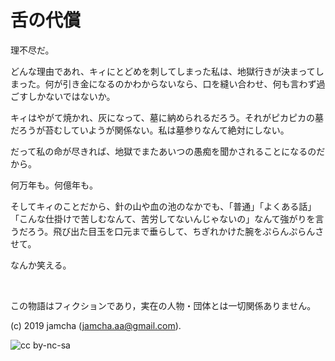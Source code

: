 

# 舌の代償

理不尽だ。

どんな理由であれ、キィにとどめを刺してしまった私は、地獄行きが決まってしまった。何が引き金になるのかわからないなら、口を縫い合わせ、何も言わず過ごすしかないではないか。

キィはやがて焼かれ、灰になって、墓に納められるだろう。それがピカピカの墓だろうが苔むしていようが関係ない。私は墓参りなんて絶対にしない。

だって私の命が尽きれば、地獄でまたあいつの愚痴を聞かされることになるのだから。

何万年も。何億年も。

そしてキィのことだから、針の山や血の池のなかでも、「普通」「よくある話」「こんな仕掛けで苦しむなんて、苦労してないんじゃないの」なんて強がりを言うだろう。飛び出た目玉を口元まで垂らして、ちぎれかけた腕をぷらんぷらんさせて。

なんか笑える。

<br>  

この物語はフィクションであり，実在の人物・団体とは一切関係ありません。  

(c) 2019 jamcha (jamcha.aa@gmail.com).  

![cc by-nc-sa](https://i.creativecommons.org/l/by-nc-sa/4.0/88x31.png)  

